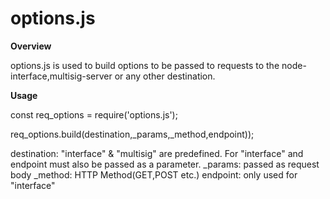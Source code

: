 # options.js

**Overview**

options.js is used to build options to be passed to requests to the node-interface,multisig-server or any other destination.

**Usage**

const req_options = require('options.js');

req_options.build(destination,_params,_method,endpoint));

destination: "interface" & "multisig" are predefined. For "interface" and endpoint must also be passed as a parameter.
_params: passed as request body
_method: HTTP Method(GET,POST etc.)
endpoint: only used for "interface"










